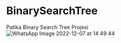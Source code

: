 # BinarySearchTree
Patika Binary Search Tree Projesi
![WhatsApp Image 2022-12-07 at 14 49 44](https://user-images.githubusercontent.com/116077384/206172344-bc6f1b6e-1859-4e43-8f04-885dcc2a6601.jpeg)
